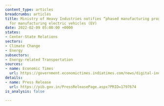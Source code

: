 ```yaml
---
content_type: articles
breadcrumbs: articles
title: Ministry of Heavy Industries notifies “phased manufacturing programme” (PMP)
  for manufacturing electric vehicles (EV)
date: 2022-02-09 05:00:00 +0000
states:
- Center-State Relations
sectors:
- Climate Change
- Energy
subsectors:
- Energy-related Transportation
sources:
- name: Economic Times
  url: https://government.economictimes.indiatimes.com/news/digital-india/phased-manufacturing-programme-launched-to-promote-indigenous-manufacturing-of-electric-vehicles/89523148
details:
- name: Press Release
  url: https://pib.gov.in/PressReleasePage.aspx?PRID=1797674
is_analysis: false

---
```

